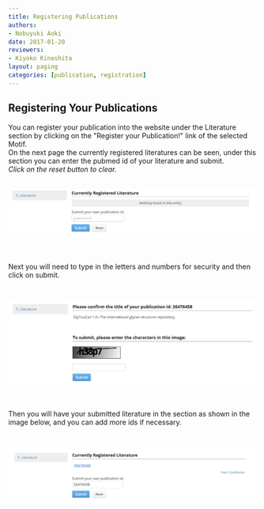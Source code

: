 ```yaml
---
title: Registering Publications
authors:
- Nobuyuki Aoki
date: 2017-01-20
reviewers:
- Kiyoko Kinoshita
layout: paging
categories: [publication, registration]
---
```


Registering Your Publications
------------
You can register your publication into the website under the Literature section by clicking on the "Register your Publication!" link of the selected Motif.  
On the next page the currently registered literatures can be seen, under this section you can enter the pubmed id of your literature and submit.  
*Click on the reset button to clear.*  
<br>

![Glytoucan Literature Section](/images/manual/literature-registration.png)

<br>

Next you will need to type in the letters and numbers for security and then click on submit.  

<br>

![Glytoucan Literature Section](/images/manual/literature-confirmation.png)

<br>

Then you will have your submitted literature in the section as shown in the image below, and you can add more ids if necessary.

<br>

![Glytoucan Literature Section](/images/manual/literature-submitted.png)
